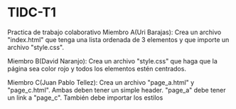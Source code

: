 # TIDC-T1
Practica de trabajo colaborativo 
Miembro A(Uri Barajas): Crea un archivo "index.html" que tenga una lista ordenada de 3 elementos y que importe un archivo "style.css".​

Miembro B(David Naranjo): Crea un archivo "style.css" que haga que la página sea color rojo y todos los elementos estén centrados. ​

Miembro C(Juan Pablo Tellez): Crea un archivo "page_a.html" y "page_c.html". Ambas deben tener un simple header. "page_a" debe tener un link a "page_c". También debe importar los estilos​
